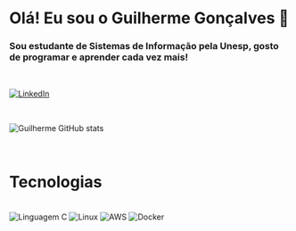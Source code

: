 # Olá! Eu sou o Guilherme Gonçalves 👋

### Sou estudante de Sistemas de Informação pela Unesp, gosto de programar e aprender cada vez mais!

<br/>

[![LinkedIn](https://img.shields.io/badge/LinkedIn-0077B5?style=for-the-badge&logo=linkedin&logoColor=white)](https://www.linkedin.com/in/guifgon/?original_referer=)

<br/>

![Guilherme GitHub stats](https://github-readme-stats.vercel.app/api?username=guilhermefgonc&show_icons=true&theme=dracula)

<br/>

# Tecnologias

<div style="display: inline_block"><br/>
 <img align="center" alt="Linguagem C" src="https://img.shields.io/badge/C-00599C?style=for-the-badge&logo=c&logoColor=white">
 <img align="center" alt="Linux" src="https://img.shields.io/badge/Linux-FCC624?style=for-the-badge&logo=linux&logoColor=black">
 <img align="center" alt="AWS" src="https://img.shields.io/badge/Amazon_AWS-FF9900?style=for-the-badge&logo=amazonaws&logoColor=white">
 <img align="center" alt="Docker" src="https://img.shields.io/badge/Docker-2496ED?style=for-the-badge&logo=docker&logoColor=white">
</div><br/>
